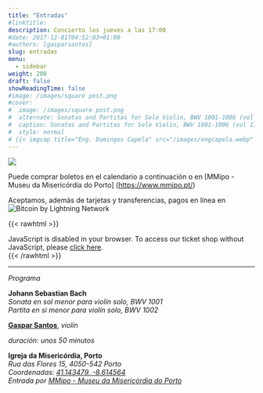 ```yaml
---
title: "Entradas"
#linktitle:
description: Concierto los jueves a las 17:00
#date: 2017-12-01T04:52:03+01:00
#authors: [gasparsantos]
slug: entradas
menu: 
  - sidebar
weight: 200
draft: false
showReadingTime: false
#image: /images/square post.png
#cover:
#  image: /images/square post.png
#  alternate: Sonatas and Partitas for Solo Violin, BWV 1001-1006 (vol I) a
#  caption: Sonatas and Partitas for Solo Violin, BWV 1001-1006 (vol I)
#  style: normal
# {{< imgcap title="Eng. Domingos Capela" src="/images/engcapela.webp" >}}
---
```


![](/images/viralagenda.png)

Puede comprar boletos en el calendario a continuación o en [MMipo - Museu da Misericórdia do Porto] (https://www.mmipo.pt/)

Aceptamos, además de tarjetas y transferencias, pagos en línea en ![Bitcoin by Lightning Network](/images/bitcoinsmall.png)

{{< rawhtml >}}
<link rel="stylesheet" type="text/css" href="https://pretix.eu/gfs/bach2022/widget/v1.css">
<script type="text/javascript" src="https://pretix.eu/widget/v1.es.js" async></script>

<pretix-widget event="https://pretix.eu/gfs/bach2022/"></pretix-widget>
<noscript>
   <div class="pretix-widget">
        <div class="pretix-widget-info-message">
            JavaScript is disabled in your browser. To access our ticket shop without JavaScript, please <a target="_blank" rel="noopener" href="https://pretix.eu/gfs/bach2022/">click here</a>.
        </div>
    </div>
</noscript>
{{< /rawhtml >}}

---

*Programa*

**Johann Sebastian Bach**  
*Sonata en sol menor para violín solo, BWV 1001*  
*Partita en si menor para violín solo, BWV 1002*  

**[Gaspar Santos](/es/)**, *violín*

*duración: unos 50 minutos*

**Igreja da Misericórdia, Porto**  
*Rua das Flores 15, 4050-542 Porto*  
*Coordenadas: [41.143479, -8.614564](https://goo.gl/maps/teqWd1yQMZQuCEBG7)*  
*Entrada por [MMipo - Museu da Misericórdia do Porto](https://www.mmipo.pt/)*  
